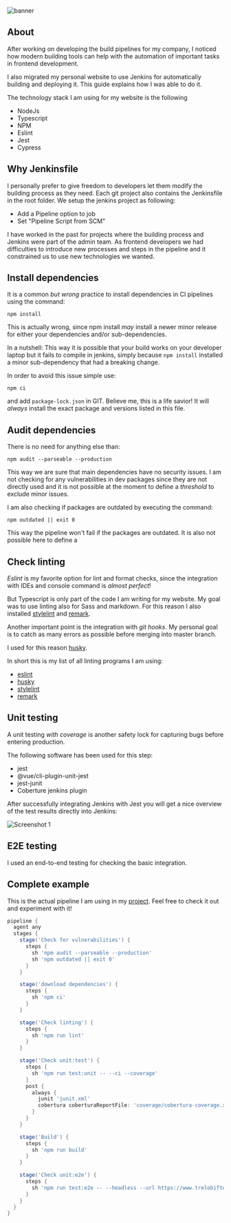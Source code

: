 ![banner](/static/banner_nodejs_jenkins.png "Nodejs and Jenkins logo")


## About

After working on developing the build pipelines for my company, I noticed how
modern building tools can help with the automation of important tasks in
frontend development.

I also migrated my personal website to use Jenkins for automatically building
and deploying it. This guide explains how I was able to do it.

The technology stack I am using for my website is the following

*   NodeJs
*   Typescript
*   NPM
*   Eslint
*   Jest
*   Cypress

## Why Jenkinsfile

I personally prefer to give freedom to developers let them modify the building
process as they need. Each git project also contains the Jenkinsfile in the
root folder. We setup the jenkins project as following:

*   Add a Pipeline option to job
*   Set "Pipeline Script from SCM"

I have worked in the past for projects where the building process and Jenkins
were part of the admin team. As frontend developers we had difficulties to
introduce new processes and steps in the pipeline and it constrained us to use
new technologies we wanted.

## Install dependencies

It is a common *but wrong* practice to install dependencies in CI pipelines using
the command:

    npm install

This is actually wrong, since npm install _may_ install a newer minor release
for either your dependencies and/or sub-dependencies.

In a nutshell: This way it is possible that your build works on your developer
laptop but it fails to compile in jenkins, simply because `npm install` installed
a minor sub-dependency that had a breaking change.

In order to avoid this issue simple use:

    npm ci

and add `package-lock.json` in GIT. Believe me, this is a life savior! It will
_always_ install the exact package and versions listed in this file.

## Audit dependencies

There is no need for anything else than:

    npm audit --parseable --production

This way we are sure that main dependencies have no security issues. I am not
checking for any vulnerabilities in dev packages since they are not directly
used and it is not possible at the moment to define a _threshold_ to exclude
minor issues.

I am also checking if packages are outdated by executing the command:

    npm outdated || exit 0

This way the pipeline won't fail if the packages are outdated. It is also not
possible here to define a

## Check linting

_Eslint_ is my favorite option for lint and format checks, since the
integration with IDEs and console command is _almost perfect_!

But Typescript is only part of the code I am writing for my website. My goal
was to use linting also for Sass and markdown. For this reason I also installed
[stylelint](https://stylelint.io/) and
[remark](https://github.com/remarkjs/remark-lint).

Another important point is the integration with _git hooks_. My personal goal is
to catch as many errors as possible before merging into master branch.

I used for this reason [husky](https://github.com/typicode/husky).

In short this is my list of all linting programs I am using:

*   [eslint](https://eslint.org/)
*   [husky](https://github.com/typicode/husky)
*   [stylelint](https://stylelint.io/)
*   [remark](https://github.com/typicode/husky)

## Unit testing

A unit testing _with coverage_ is another safety lock for capturing bugs before entering
production.

The following software has been used for this step:

*   jest
*   @vue/cli-plugin-unit-jest
*   jest-junit
*   Coberture jenkins plugin

After successfully integrating Jenkins with Jest you will get a nice overview of the test
results directly into Jenkins:

![Screenshot 1](/static/screenshot_jenkins_1.jpg "Screenshot Jenkins and tests")

## E2E testing

I used an end-to-end testing for checking the basic integration.

## Complete example

This is the actual pipeline I am using in my
[project](https://github.com/trelo-bifteki/www.trelobifteki.com/). Feel free to
check it out and experiment with it!


```groovy
pipeline {
  agent any
  stages {
    stage('Check for vulnerabilities') {
      steps {
        sh 'npm audit --parseable --production'
        sh 'npm outdated || exit 0'
      }
    }

    stage('download dependencies') {
      steps {
        sh 'npm ci'
      }
    }

    stage('Check linting') {
      steps {
        sh 'npm run lint'
      }
    }

    stage('Check unit:test') {
      steps {
        sh 'npm run test:unit -- --ci --coverage'
      }
      post {
        always {
          junit 'junit.xml'
          cobertura coberturaReportFile: 'coverage/cobertura-coverage.xml'
        }
      }
    }

    stage('Build') {
      steps {
        sh 'npm run build'
      }
    }

    stage('Check unit:e2e') {
      steps {
        sh 'npm run test:e2e -- --headless --url https://www.trelobifteki.com --config video=false'
      }
    }
  }
}
```
